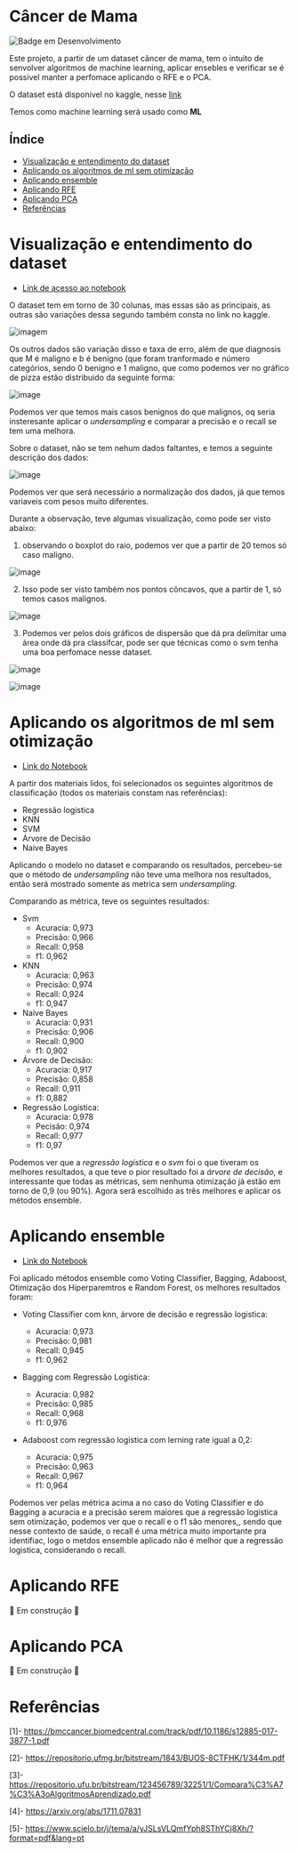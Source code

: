# Câncer de Mama

![Badge em Desenvolvimento](http://img.shields.io/static/v1?label=STATUS&message=EM%20DESENVOLVIMENTO&color=GREEN&style=for-the-badge)

Este projeto, a partir de um dataset câncer de mama, tem o intuito de senvolver algoritmos de machine learning, aplicar ensebles e verificar se é possivel manter a perfomace aplicando o RFE e o PCA.

O dataset está disponivel no kaggle, nesse [link](https://www.kaggle.com/datasets/uciml/breast-cancer-wisconsin-data?select=data.csv)

Temos como machine learning será usado como **ML**

## Índice

* [Visualização e entendimento do dataset](#visualização-e-entendimento-do-dataset)
* [Aplicando os algoritmos de ml sem otimização](#aplicando-os-algoritmos-de-ml-sem-otimização)
* [Aplicando ensemble](#aplicando-ensemble)
* [Aplicando RFE](#aplicando-rfe)
* [Aplicando PCA](#aplicando-pca)
* [Referências](#referências)

# Visualização e entendimento do dataset

- [Link de acesso ao notebook](https://github.com/gustavoramos82/C-ncer-de-mama/blob/main/breast_visualizacao.ipynb)

O dataset tem em torno de 30 colunas, mas essas são as principais, as outras são variações dessa segundo também consta no link no kaggle.

![imagem](https://i.ibb.co/KhsWcJ2/Pasted-image-20220522092609.png)

  Os outros dados são variação disso e taxa de erro, além de que diagnosis que M é maligno e b é benigno (que foram tranformado e número categórios, sendo 0 benigno e 1 maligno, que como podemos ver no gráfico de pizza estão distribuido da seguinte forma:

![image](https://user-images.githubusercontent.com/39843884/170152547-b273add4-a0ef-4519-97bc-a6435485e079.png)

Podemos ver que temos mais casos benignos do que malignos, oq seria insteresante aplicar o *undersampling* e comparar a precisão e o recall se tem uma melhora.

Sobre o dataset, não se tem nehum dados faltantes, e temos a seguinte descrição dos dados:

![image](https://user-images.githubusercontent.com/39843884/170154064-e7e0428c-c4a2-4af7-9acc-d7cc30570a77.png)

Podemos ver que será necessário a normalização dos dados, já que temos variaveis com pesos muito diferentes.

Durante a observação, teve algumas visualização, como pode ser visto abaixo:

1) observando o boxplot do raio, podemos ver que a partir de 20 temos só caso maligno.

![image](https://user-images.githubusercontent.com/39843884/170153447-dde18d36-2558-4ef9-b411-6bee4dd31d5d.png)

2) Isso pode ser visto tambèm nos pontos côncavos, que a partir de 1, só temos casos malignos.

![image](https://user-images.githubusercontent.com/39843884/170153628-247eac22-a45a-4ddc-98fa-4d69084a75aa.png)

3) Podemos ver pelos dois gráficos de dispersão que dá pra delimitar uma área onde dá pra classifcar, pode ser que técnicas como o svm tenha uma boa perfomace nesse dataset.

![image](https://user-images.githubusercontent.com/39843884/170154808-e4832527-a208-4ea5-ad53-ce18aaddd136.png)

![image](https://user-images.githubusercontent.com/39843884/170154931-1111083b-205b-43c2-8074-1763cb55c601.png)

# Aplicando os algoritmos de ml sem otimização

- [Link do Notebook](https://github.com/gustavoramos82/C-ncer-de-mama/blob/main/breast_sem_oti.ipynb)

A partir dos materiais lidos, foi selecionados os seguintes algoritmos de classificação (todos os materiais constam nas referências):

- Regressão logistica
- KNN
- SVM
- Árvore de Decisão
- Naive Bayes

Aplicando o modelo no dataset e comparando os resultados, percebeu-se que o método de *undersampling* não teve uma melhora nos resultados, então será mostrado somente as metrica sem *undersampling*.

Comparando as métrica, teve os seguintes resultados:

- Svm
  -  Acuracia: 0,973
  -  Precisão: 0,966
  -  Recall: 0,958
  -  f1: 0,962
- KNN
  - Acuracia: 0,963
  - Precisão: 0,974
  - Recall: 0,924
  - f1: 0,947
- Naive Bayes
  - Acuracia: 0,931
  - Precisão: 0,906
  - Recall: 0,900
  - f1: 0,902
- Árvore de Decisão:
  - Acuracia: 0,917
  - Precisão: 0,858
  - Recall: 0,911
  - f1: 0,882
- Regressão Logistica:
  - Acuracia: 0,978
  - Pecisão: 0,974
  - Recall: 0,977
  - f1: 0,97
 
 Podemos ver que a *regressão logistica* e o *svm* foi o que tiveram os melhores resultados, a que teve o pior resultado foi a *árvore de decisão*, e interessante que todas as métricas, sem nenhuma otimização já estão em torno de 0,9 (ou 90%). Agora será escolhido as três melhores e aplicar os métodos ensemble.

# Aplicando ensemble

- [Link do Notebook](https://github.com/gustavoramos82/C-ncer-de-mama/blob/main/breast_oti_ada.ipynb)

Foi aplicado métodos ensemble como Voting Classifier, Bagging, Adaboost, Otimização dos Hiperparemtros e Random Forest, os melhores resultados foram:

- Voting Classifier com knn, árvore de decisão e regressão logistica:
  - Acuracia: 0,973
  - Precisão: 0,981
  - Recall: 0,945
  - f1: 0,962

- Bagging com Regressão Logistica:
  - Acuracia: 0,982
  - Precisão: 0,985
  - Recall: 0,968
  - f1: 0,976
- Adaboost com regressão logistica com lerning rate igual a 0,2:
  - Acuracia: 0,975
  - Precisão: 0,963
  - Recall: 0,967
  - f1: 0,964
 
 Podemos ver pelas métrica acima a no caso do Voting Classifier e do Bagging a acuracia e a precisão serem maiores que a regressão logistica sem otimização, podemos ver que o recall e o f1 são menores,, sendo que nesse contexto de saúde, o recall é uma métrica muito importante pra identifiac, logo o metdos ensemble aplicado não é melhor que a regressão logistica, considerando o recall.

# Aplicando RFE

:construction: Em construção :construction:

# Aplicando PCA


:construction: Em construção :construction:

# Referências

[1]- https://bmccancer.biomedcentral.com/track/pdf/10.1186/s12885-017-3877-1.pdf

[2]- https://repositorio.ufmg.br/bitstream/1843/BUOS-8CTFHK/1/344m.pdf

[3]- https://repositorio.ufu.br/bitstream/123456789/32251/1/Compara%C3%A7%C3%A3oAlgoritmosAprendizado.pdf

[4]- https://arxiv.org/abs/1711.07831

[5]- https://www.scielo.br/j/tema/a/yJSLsVLQmfYph8SThYCj8Xh/?format=pdf&lang=pt

